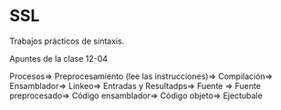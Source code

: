 # SSL
Trabajos prácticos de sintaxis.

Apuntes de la clase 12-04 

Procesos=> Preprocesamiento (lee las instrucciones)=> Compilación=> Ensamblador=>
Linkeo=> Entradas y Resultadps=> Fuente => Fuente preprocesado=> Código ensamblador=>
Código objeto=> Ejectubale
